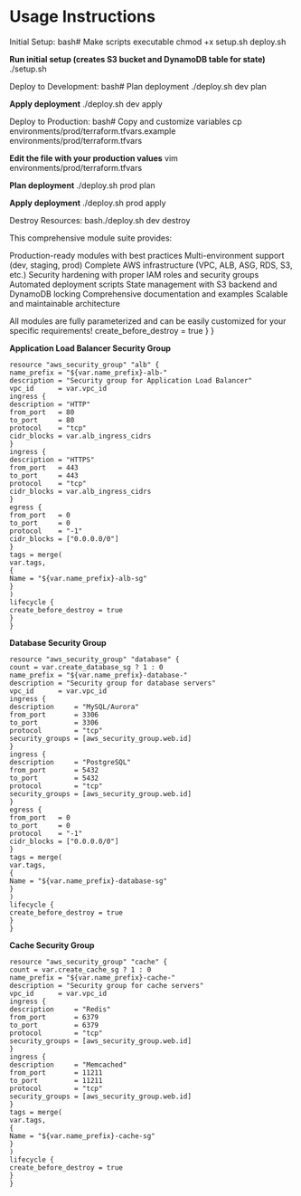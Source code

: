 # **Usage Instructions**

Initial Setup:
bash# Make scripts executable
chmod +x setup.sh deploy.sh

**Run initial setup (creates S3 bucket and DynamoDB table for state)**
./setup.sh

Deploy to Development:
bash# Plan deployment
./deploy.sh dev plan

**Apply deployment**
./deploy.sh dev apply

Deploy to Production:
bash# Copy and customize variables
cp environments/prod/terraform.tfvars.example environments/prod/terraform.tfvars

**Edit the file with your production values**
vim environments/prod/terraform.tfvars

**Plan deployment**
./deploy.sh prod plan

**Apply deployment**
./deploy.sh prod apply

Destroy Resources:
bash./deploy.sh dev destroy

This comprehensive module suite provides:

Production-ready modules with best practices
Multi-environment support (dev, staging, prod)
Complete AWS infrastructure (VPC, ALB, ASG, RDS, S3, etc.)
Security hardening with proper IAM roles and security groups
Automated deployment scripts
State management with S3 backend and DynamoDB locking
Comprehensive documentation and examples
Scalable and maintainable architecture

All modules are fully parameterized and can be easily customized for your specific requirements!
create_before_destroy = true
}
}

**Application Load Balancer Security Group**

```hcl
resource "aws_security_group" "alb" {
name_prefix = "${var.name_prefix}-alb-"
description = "Security group for Application Load Balancer"
vpc_id      = var.vpc_id
ingress {
description = "HTTP"
from_port   = 80
to_port     = 80
protocol    = "tcp"
cidr_blocks = var.alb_ingress_cidrs
}
ingress {
description = "HTTPS"
from_port   = 443
to_port     = 443
protocol    = "tcp"
cidr_blocks = var.alb_ingress_cidrs
}
egress {
from_port   = 0
to_port     = 0
protocol    = "-1"
cidr_blocks = ["0.0.0.0/0"]
}
tags = merge(
var.tags,
{
Name = "${var.name_prefix}-alb-sg"
}
)
lifecycle {
create_before_destroy = true
}
}
```

**Database Security Group**

```hcl
resource "aws_security_group" "database" {
count = var.create_database_sg ? 1 : 0
name_prefix = "${var.name_prefix}-database-"
description = "Security group for database servers"
vpc_id      = var.vpc_id
ingress {
description     = "MySQL/Aurora"
from_port       = 3306
to_port         = 3306
protocol        = "tcp"
security_groups = [aws_security_group.web.id]
}
ingress {
description     = "PostgreSQL"
from_port       = 5432
to_port         = 5432
protocol        = "tcp"
security_groups = [aws_security_group.web.id]
}
egress {
from_port   = 0
to_port     = 0
protocol    = "-1"
cidr_blocks = ["0.0.0.0/0"]
}
tags = merge(
var.tags,
{
Name = "${var.name_prefix}-database-sg"
}
)
lifecycle {
create_before_destroy = true
}
}
```

**Cache Security Group**

```hcl
resource "aws_security_group" "cache" {
count = var.create_cache_sg ? 1 : 0
name_prefix = "${var.name_prefix}-cache-"
description = "Security group for cache servers"
vpc_id      = var.vpc_id
ingress {
description     = "Redis"
from_port       = 6379
to_port         = 6379
protocol        = "tcp"
security_groups = [aws_security_group.web.id]
}
ingress {
description     = "Memcached"
from_port       = 11211
to_port         = 11211
protocol        = "tcp"
security_groups = [aws_security_group.web.id]
}
tags = merge(
var.tags,
{
Name = "${var.name_prefix}-cache-sg"
}
)
lifecycle {
create_before_destroy = true
}
}
```
